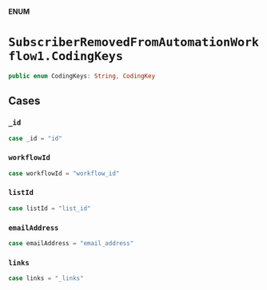 **ENUM**

# `SubscriberRemovedFromAutomationWorkflow1.CodingKeys`

```swift
public enum CodingKeys: String, CodingKey
```

## Cases
### `_id`

```swift
case _id = "id"
```

### `workflowId`

```swift
case workflowId = "workflow_id"
```

### `listId`

```swift
case listId = "list_id"
```

### `emailAddress`

```swift
case emailAddress = "email_address"
```

### `links`

```swift
case links = "_links"
```
